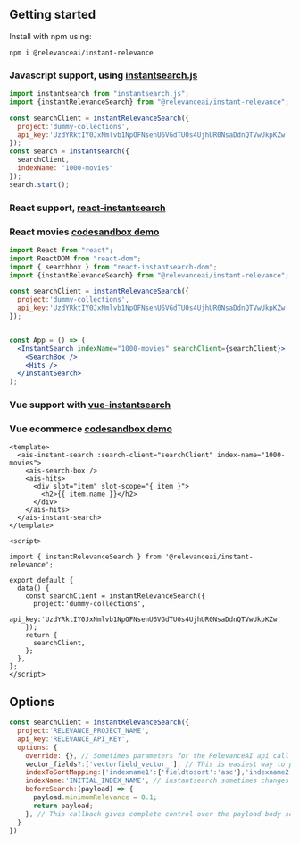 ## Getting started

Install with npm using:
```
npm i @relevanceai/instant-relevance
```

### Javascript support, using [instantsearch.js](https://github.com/algolia/instantsearch.js)

```javascript
import instantsearch from "instantsearch.js";
import {instantRelevanceSearch} from "@relevanceai/instant-relevance";

const searchClient = instantRelevanceSearch({
  project:'dummy-collections',
  api_key:'UzdYRktIY0JxNmlvb1NpOFNsenU6VGdTU0s4UjhUR0NsaDdnQTVwUkpKZw'
});
const search = instantsearch({
  searchClient,
  indexName: "1000-movies"
});
search.start();
```

### React support, [react-instantsearch](https://github.com/algolia/react-instantsearch)

### React movies [codesandbox demo](https://codesandbox.io/s/instant-relevance-react-movies-rvxcj?file=/src/App.js)


```jsx harmony
import React from "react";
import ReactDOM from "react-dom";
import { searchbox } from "react-instantsearch-dom";
import {instantRelevanceSearch} from "@relevanceai/instant-relevance";

const searchClient = instantRelevanceSearch({
  project:'dummy-collections',
  api_key:'UzdYRktIY0JxNmlvb1NpOFNsenU6VGdTU0s4UjhUR0NsaDdnQTVwUkpKZw'
});


const App = () => (
  <InstantSearch indexName="1000-movies" searchClient={searchClient}>
    <SearchBox />
    <Hits />
  </InstantSearch>
);
```

### Vue support with [vue-instantsearch](https://github.com/algolia/vue-instantsearch)

### Vue ecommerce [codesandbox demo](https://codesandbox.io/s/instant-relevance-vue-ecommerce-w3q8g)

```vue
<template>
  <ais-instant-search :search-client="searchClient" index-name="1000-movies">
    <ais-search-box />
    <ais-hits>
      <div slot="item" slot-scope="{ item }">
        <h2>{{ item.name }}</h2>
      </div>
    </ais-hits>
  </ais-instant-search>
</template>

<script>

import { instantRelevanceSearch } from '@relevanceai/instant-relevance';

export default {
  data() {
    const searchClient = instantRelevanceSearch({
      project:'dummy-collections',
      api_key:'UzdYRktIY0JxNmlvb1NpOFNsenU6VGdTU0s4UjhUR0NsaDdnQTVwUkpKZw'
    });
    return {
      searchClient,
    };
  },
};
</script>
```
## Options

```js
const searchClient = instantRelevanceSearch({
  project:'RELEVANCE_PROJECT_NAME',
  api_key:'RELEVANCE_API_KEY',
  options: {
    override: {}, // Sometimes parameters for the RelevanceAI api call need to be replaced. For example: override:{explainRelevance:0.2} will hide less relevant results. All options can be seen here: https://docs.relevance.ai/reference/simplesearchpost
    vector_fields?:['vectorfield_vector_'], // This is easiest way to perform a vector search in addition to traditional search. specify the vector field names here. to customise vector search further, use the 'beforeSearch' option.
    indexToSortMapping:{'indexname1':{'fieldtosort':'asc'},'indexname2':{'fieldtosort':'desc'}}, // This is one of two ways to control sorting. When a sort option is selected by a user, instantsearch will feed in a different indexname. Here you can map each indexname to a sort setting. Alternatively, specify the indexname in the instantsearch sort component in format: indexname/field/asc or indexname/field/desc. An example can be seen in the vue demo under demos/vue-ecommerce/src/App.vue
    indexName:'INITIAL_INDEX_NAME', // instantsearch sometimes changes the index name passed in. Use this to override instantsearches index name.
    beforeSearch:(payload) => {
      payload.minimumRelevance = 0.1;
      return payload;
    }, // This callback gives complete control over the payload body sent to the RelevanceAI api. The first argument is the initial payload body. It must return a valid SimpleSearchPost body as seen here: https://docs.relevance.ai/reference/simplesearchpost
  }
})
```